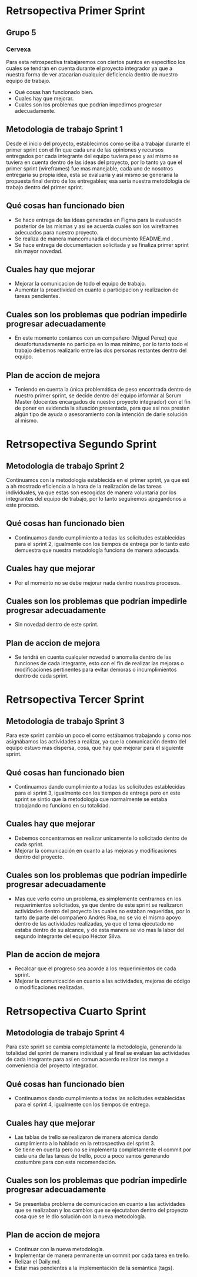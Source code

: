 # Retrsopectiva Primer Sprint

## Grupo 5

### Cervexa

Para esta retrospectiva trabajaremos con ciertos puntos en especifico los cuales se tendrán en cuenta durante el proyecto integrador ya que a nuestra forma de ver atacarían cualquier deficiencia dentro de nuestro equipo de trabajo.

- Qué cosas han funcionado bien.
- Cuales hay que mejorar.
- Cuales son los problemas que podrían impedirnos progresar adecuadamente.

## Metodologia de trabajo Sprint 1

Desde el inicio del proyecto, establecimos como se iba a trabajar durante el primer sprint con el fin que cada una de las opiniones y recursos entregados por cada integrante del equipo tuviera peso y así mismo se tuviera en cuenta dentro de las ideas del proyecto, por lo tanto ya que el primer sprint (wireframes) fue mas manejable, cada uno de nosotros entregaría su propia idea, esta se evaluaría y así mismo se generaría la propuesta final dentro de los entregables; esa seria nuestra metodología de trabajo dentro del primer sprint.

## Qué cosas han funcionado bien

- Se hace entrega de las ideas generadas en Figma para la evaluación posterior de las mismas y así se acuerda cuales son los wireframes adecuados para nuestro proyecto.
- Se realiza de manera mancomunada el documento README.md .
- Se hace entrega de documentacion solicitada y se finaliza primer sprint sin mayor novedad.

## Cuales hay que mejorar

- Mejorar la comunicacion de todo el equipo de trabajo.
- Aumentar la proactividad en cuanto a participacion y realizacion de tareas pendientes.

## Cuales son los problemas que podrían impedirle progresar adecuadamente

- En este momento contamos con un compañero (Miguel Perez) que desafortunadamente no participa en lo mas minimo, por lo tanto todo el trabajo debemos realizarlo entre las dos personas restantes dentro del equipo.

## Plan de accion de mejora

- Teniendo en cuenta la única problemática de peso encontrada dentro de nuestro primer sprint, se decide dentro del equipo informar al Scrum Master (docentes encargados de nuestro proyecto integrador) con el fin de poner en evidencia la situación presentada, para que así nos presten algún tipo de ayuda o asesoramiento con la intención de darle solución al mismo.

# Retrsopectiva Segundo Sprint

## Metodologia de trabajo Sprint 2

Continuamos con la metodología establecida en el primer sprint, ya que esta ah mostrado eficiencia a la hora de la realización de las tareas individuales, ya que estas son escogidas de manera voluntaria por los integrantes del equipo de trabajo, por lo tanto seguiremos apegandonos a este proceso.

## Qué cosas han funcionado bien

- Continuamos dando cumplimiento a todas las solicitudes establecidas para el sprint 2, igualmente con los tiempos de entrega por lo tanto esto demuestra que nuestra metodología funciona de manera adecuada.

## Cuales hay que mejorar

- Por el momento no se debe mejorar nada dentro nuestros procesos.

## Cuales son los problemas que podrían impedirle progresar adecuadamente

- Sin novedad dentro de este sprint.

## Plan de accion de mejora

- Se tendrá en cuenta cualquier novedad o anomalía dentro de las funciones de cada integrante, esto con el fin de realizar las mejoras o modificaciones pertinentes para evitar demoras o incumplimientos dentro de cada sprint.

# Retrsopectiva Tercer Sprint

## Metodologia de trabajo Sprint 3

Para este sprint cambio un poco el como estábamos trabajando y como nos asignábamos las actividades a realizar, ya que la comunicación dentro del equipo estuvo mas dispersa, cosa, que hay que mejorar para el siguiente sprint.

## Qué cosas han funcionado bien

- Continuamos dando cumplimiento a todas las solicitudes establecidas para el sprint 3, igualmente con los tiempos de entrega pero en este sprint se sintio que la metodologia que normalmente se estaba trabajando no funciono en su totalidad.

## Cuales hay que mejorar

- Debemos concentrarnos en realizar unicamente lo solicitado dentro de cada sprint.
- Mejorar la comunicación en cuanto a las mejoras y modificaciones dentro del proyecto.

## Cuales son los problemas que podrían impedirle progresar adecuadamente

- Mas que verlo como un problema, es simplemente centrarnos en los requerimientos solicitados, ya que dentro de este sprint se realizaron actividades dentro del proyecto las cuales no estaban requeridas, por lo tanto de parte del compañero Andrés Roa, no se vio el mismo apoyo dentro de las actividades realizadas, ya que el tema ejecutado no estaba dentro de su alcance, y de esta manera se vio mas la labor del segundo integrante del equipo Héctor Silva.

## Plan de accion de mejora

- Recalcar que el progreso sea acorde a los requerimientos de cada sprint.
- Mejorar la comunicación en cuanto a las actividades, mejoras de código o modificaciones realizadas.

# Retrsopectiva Cuarto Sprint

## Metodologia de trabajo Sprint 4

Para este sprint se cambia completamente la metodología, generando la totalidad del sprint de manera individual y al final se evaluan las actividades de cada integrante para así en comun acuerdo realizar los merge a conveniencia del proyecto integrador.

## Qué cosas han funcionado bien

- Continuamos dando cumplimiento a todas las solicitudes establecidas para el sprint 4, igualmente con los tiempos de entrega.

## Cuales hay que mejorar

- Las tablas de trello se realizaron de manera atomica dando cumplimiento a lo hablado en la retrospectiva del sprint 3.
- Se tiene en cuenta pero no se implementa completamente el commit por cada una de las tareas de trello, poco a poco vamos generando costumbre para con esta recomendación.

## Cuales son los problemas que podrían impedirle progresar adecuadamente

- Se presentaba problema de comunicacion en cuanto a las actividades que se realizaban y los cambios que se ejecutaban dentro del proyecto cosa que se le dio solución con la nueva metodología.

## Plan de accion de mejora

- Continuar con la nueva metodología.
- Implementar de manera permanente un commit por cada tarea en trello.
- Relizar el Daily.md.
- Estar mas pendientes a la implementación de la semántica (tags).
